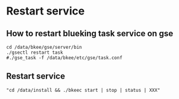 # Restart service

## How to restart blueking task service on gse

```text
cd /data/bkee/gse/server/bin 
./gsectl restart task
#./gse_task -f /data/bkee/etc/gse/task.conf
```

## Restart service

```text
"cd /data/install && ./bkeec start | stop | status | XXX"
```


